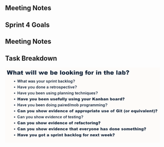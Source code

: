 ## Meeting Notes



## Sprint 4 Goals



## Meeting Notes 


## Task Breakdown
![Low Fid](/Res/image.png)

